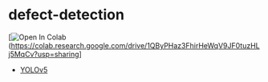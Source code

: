 # defect-detection


[![Open In Colab](https://colab.research.google.com/assets/colab-badge.svg)(https://colab.research.google.com/drive/1QByPHaz3FhirHeWqV9JF0tuzHLj5MqCv?usp=sharing]

* [YOLOv5](https://colab.research.google.com/drive/1QByPHaz3FhirHeWqV9JF0tuzHLj5MqCv?usp=sharing)
